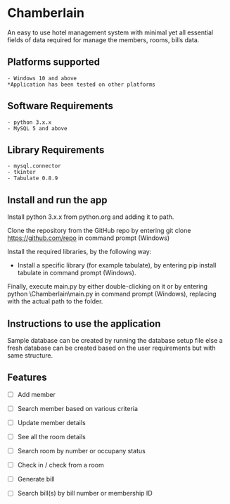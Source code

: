 # Chamberlain
An easy to use hotel management system with minimal yet all essential fields of data required for manage the members, rooms, bills data.


## Platforms supported

    - Windows 10 and above
	*Application has been tested on other platforms
	

## Software Requirements

    - python 3.x.x
    - MySQL 5 and above
	
	
## Library Requirements

	- mysql.connector
	- tkinter
	- Tabulate 0.8.9
	

## Install and run the app

Install python 3.x.x from python.org and adding it to path.

Clone the repository from the GitHub repo by entering git clone https://github.com/repo in command prompt (Windows)


Install the required libraries, by the following way:

   - Install a specific library (for example tabulate), by entering pip install tabulate in command prompt (Windows).
   

Finally, execute main.py by either double-clicking on it or by entering python <path>\\Chamberlain\\main.py in command prompt (Windows), replacing <path> with the actual path to the folder.


## Instructions to use the application

Sample database can be created by running the database setup file else a fresh database can be created based on the user requirements but with same structure.
	
## Features
- [ ] Add member
- [ ] Search member based on various criteria
- [ ] Update member details
- [ ] See all the room details
- [ ] Search room by number or occupany status
- [ ] Check in / check from a room
- [ ] Generate bill
- [ ] Search bill(s) by bill number or membership ID


